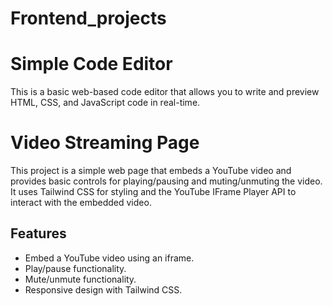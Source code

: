 # Frontend_projects

# Simple Code Editor

  This is a basic web-based code editor that allows you to write and preview HTML, CSS, and JavaScript code in real-time.

# Video Streaming Page

  This project is a simple web page that embeds a YouTube video and provides basic controls for playing/pausing and muting/unmuting the video. It uses Tailwind CSS for styling and the YouTube IFrame Player API to interact with the embedded video.
  
  ## Features
  
  - Embed a YouTube video using an iframe.
  - Play/pause functionality.
  - Mute/unmute functionality.
  - Responsive design with Tailwind CSS.
